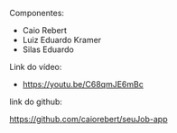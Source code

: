Componentes:

- Caio Rebert
- Luiz Eduardo Kramer
- Silas Eduardo

Link do vídeo:

- https://youtu.be/C68qmJE6mBc

link do github:

https://github.com/caiorebert/seuJob-app

